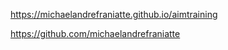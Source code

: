 ﻿https://michaelandrefraniatte.github.io/aimtraining  
  
https://github.com/michaelandrefraniatte  